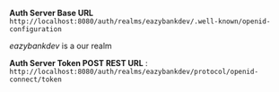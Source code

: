 **Auth Server Base URL**
`http://localhost:8080/auth/realms/eazybankdev/.well-known/openid-configuration`

_eazybankdev_ is a our realm 

**Auth Server Token POST REST URL** : `http://localhost:8080/auth/realms/eazybankdev/protocol/openid-connect/token`

